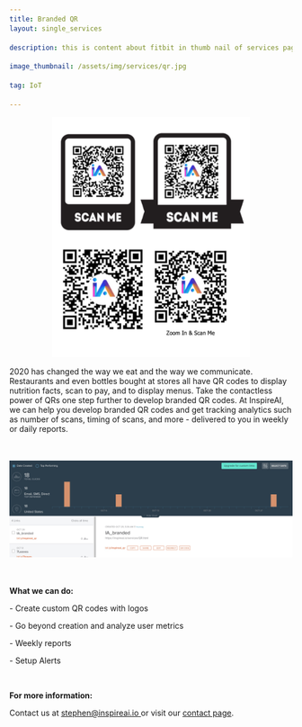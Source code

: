 ```yaml
---
title: Branded QR
layout: single_services

description: this is content about fitbit in thumb nail of services page

image_thumbnail: /assets/img/services/qr.jpg

tag: IoT

---
```



<div class="col-12">
    <center>
    <img class="mb-50" src="/assets/img/services/qr.jpg" width="70%" width="70%" alt="">
</center>
</div>
<div class="col-12 col-lg-10">

<p>2020 has changed the way we eat and the way we communicate. Restaurants and even bottles bought at stores all have QR codes to display nutrition facts, scan to pay, and to display menus. Take the contactless power of QRs one step further to develop branded QR codes. At InspireAI, we can help you develop branded QR codes and get tracking analytics such as number of scans, timing of scans, and more - delivered to you in weekly or daily reports. </p>

<br>
<br>

<div class="col-12">
    <center>
    <img class="mb-50" src="/assets/img/services/qr_analytics.jpg" alt="">
</center>
</div>

<br>
<br>

<p><strong> What we can do: </strong></p>

<p>- Create custom QR codes with logos </p>
<p>- Go beyond creation and analyze user metrics </p>
<p>- Weekly reports </p>
<p>- Setup Alerts </p>


<br>



<p><b>For more information:</b></p>

<p>
Contact us at <a href = "mailto: stephen@inspireai.io"><u>stephen@inspireai.io </u></a> or visit our <u><a href="https://inspireai.io/contact">contact page</a></u>.
</p>